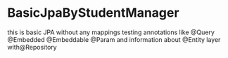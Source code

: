 # BasicJpaByStudentManager
this is basic JPA without any mappings testing annotations like @Query @Embedded @Embeddable @Param and information about @Entity layer with@Repository
